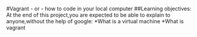 #Vagrant - or - how to code in your local computer
##Learning objectives:
At the end of this project,you are expected to be able to explain to anyone,without the help of google:
*What is a virtual machine
*What is vagrant

